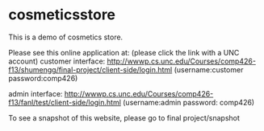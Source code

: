 cosmeticsstore
==============
This is a demo of cosmetics store.

Please see this online application at: (please click the link with a UNC account)
customer interface: http://wwwp.cs.unc.edu/Courses/comp426-f13/shumengg/final-project/client-side/login.html
(username:customer password:comp426)

admin interface: http://wwwp.cs.unc.edu/Courses/comp426-f13/fanl/test/client-side/login.html
(username:admin password: comp426)

To see a snapshot of this website, please go to final project/snapshot

